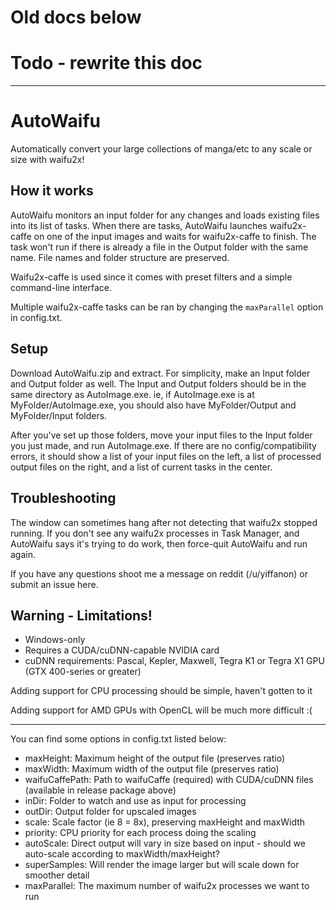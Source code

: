 




# Old docs below

# Todo - rewrite this doc

---

# AutoWaifu

Automatically convert your large collections of manga/etc to any scale or size with waifu2x!

## How it works
AutoWaifu monitors an input folder for any changes and loads existing files into its list of tasks. When there are tasks, AutoWaifu launches waifu2x-caffe on one of the input images and waits for waifu2x-caffe to finish. The task won't run if there is already a file in the Output folder with the same name. File names and folder structure are preserved.

Waifu2x-caffe is used since it comes with preset filters and a simple command-line interface.

Multiple waifu2x-caffe tasks can be ran by changing the `maxParallel` option in config.txt.


## Setup
Download AutoWaifu.zip and extract. For simplicity, make an Input folder and Output folder as well. The Input and Output folders should be in the same directory as AutoImage.exe. ie, if AutoImage.exe is at MyFolder/AutoImage.exe, you should also have MyFolder/Output and MyFolder/Input folders.

After you've set up those folders, move your input files to the Input folder you just made, and run AutoImage.exe. If there are no config/compatibility errors, it should show a list of your input files on the left, a list of processed output files on the right, and a list of current tasks in the center.


## Troubleshooting
The window can sometimes hang after not detecting that waifu2x stopped running. If you don't see any waifu2x processes in Task Manager, and AutoWaifu says it's trying to do work, then force-quit AutoWaifu and run again.

If you have any questions shoot me a message on reddit (/u/yiffanon) or submit an issue here.


## Warning - Limitations!
- Windows-only
- Requires a CUDA/cuDNN-capable NVIDIA card
- cuDNN requirements: Pascal, Kepler, Maxwell, Tegra K1 or Tegra X1 GPU (GTX 400-series or greater)

Adding support for CPU processing should be simple, haven't gotten to it

Adding support for AMD GPUs with OpenCL will be much more difficult :(

-----------------------------

You can find some options in config.txt listed below:

- maxHeight: Maximum height of the output file (preserves ratio)
- maxWidth: Maximum width of the output file (preserves ratio)
- waifuCaffePath: Path to waifuCaffe (required) with CUDA/cuDNN files (available in release package above)
- inDir: Folder to watch and use as input for processing
- outDir: Output folder for upscaled images
- scale: Scale factor (ie 8 = 8x), preserving maxHeight and maxWidth
- priority: CPU priority for each process doing the scaling
- autoScale: Direct output will vary in size based on input - should we auto-scale according to maxWidth/maxHeight?
- superSamples: Will render the image larger but will scale down for smoother detail
- maxParallel: The maximum number of waifu2x processes we want to run
